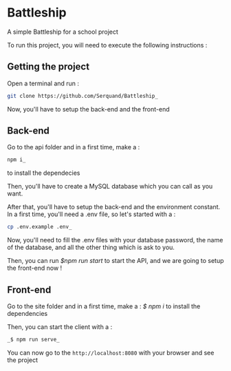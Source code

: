# Battleship

A simple Battleship for a school project

To run this project, you will need to execute the following instructions :

## Getting the project

Open a terminal and run :

```bash
git clone https://github.com/Serquand/Battleship_
```

Now, you'll have to setup the back-end and the front-end

## Back-end

Go to the api folder and in a first time, make a :

```bash
npm i_ 
```

to install the dependecies

Then, you'll have to create a MySQL database which you can call as you want.

After that, you'll have to setup the back-end and the environment constant.
In a first time, you'll need a .env file, so let's started with a :

```bash
cp .env.example .env_
```

Now, you'll need to fill the .env files with your database password, the name of the database, and all the other thing which is ask to you.

Then, you can run _$npm run start_ to start the API, and we are going to setup the front-end now !

## Front-end

Go to the site folder and in a first time, make a :
_$ npm i_ to install the dependencies

Then, you can start the client with a :

```bash
_$ npm run serve_
```

You can now go to the `http://localhost:8080` with your browser and see the project
